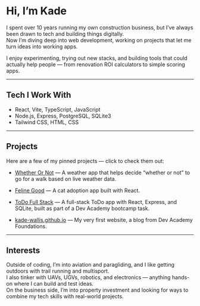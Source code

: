 # Hi, I’m Kade 

I spent over 10 years running my own construction business, but I’ve always been drawn to tech and building things digitally.  
Now I’m diving deep into web development, working on projects that let me turn ideas into working apps.  

I enjoy experimenting, trying out new stacks, and building tools that could actually help people — from renovation ROI calculators to simple scoring apps.

---

## Tech I Work With
- React, Vite, TypeScript, JavaScript  
- Node.js, Express, PostgreSQL, SQLite3  
- Tailwind CSS, HTML, CSS  

---

## Projects
Here are a few of my pinned projects — click to check them out:

- [Whether Or Not](https://github.com/kade-wallis/whether-or-not) — A weather app that helps decide “whether or not” to go for a walk based on live weather data.  
- [Feline Good](https://github.com/kade-wallis/Feline-Good) — A cat adoption app built with React.  
- [ToDo Full Stack](https://github.com/kade-wallis/todo-full-stack) — A full-stack ToDo app with React, Express, and SQLite, built as part of a Dev Academy bootcamp task.  

- [kade-wallis.github.io](https://github.com/kade-wallis/kade-wallis.github.io) — My very first website, a blog from Dev Academy Foundations.


---

## Interests
Outside of coding, I’m into aviation and paragliding, and I like getting outdoors with trail running and multisport.  
I also tinker with UAVs, UGVs, robotics, and electronics — anything hands-on where I can build and test ideas.  
On the business side, I’m into property investment and looking for ways to combine my tech skills with real-world projects.  
  
